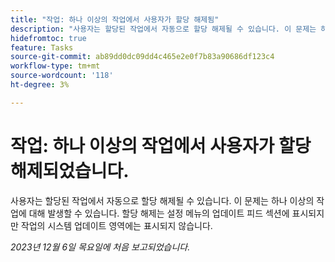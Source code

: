 ```yaml
---
title: "작업: 하나 이상의 작업에서 사용자가 할당 해제됨"
description: "사용자는 할당된 작업에서 자동으로 할당 해제될 수 있습니다. 이 문제는 하나 이상의 작업에 대해 발생할 수 있습니다. 할당 해제는 설정 메뉴의 업데이트 피드 섹션에 표시되지만 작업의 시스템 업데이트 영역에는 표시되지 않습니다."
hidefromtoc: true
feature: Tasks
source-git-commit: ab89dd0dc09dd4c465e2e0f7b83a90686df123c4
workflow-type: tm+mt
source-wordcount: '118'
ht-degree: 3%

---
```



# 작업: 하나 이상의 작업에서 사용자가 할당 해제되었습니다.

사용자는 할당된 작업에서 자동으로 할당 해제될 수 있습니다. 이 문제는 하나 이상의 작업에 대해 발생할 수 있습니다. 할당 해제는 설정 메뉴의 업데이트 피드 섹션에 표시되지만 작업의 시스템 업데이트 영역에는 표시되지 않습니다.

_2023년 12월 6일 목요일에 처음 보고되었습니다._
